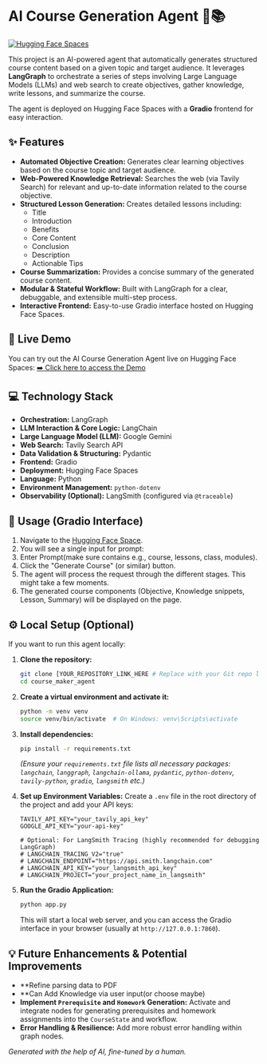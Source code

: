 # AI Course Generation Agent 🤖📚

[![Hugging Face Spaces](https://img.shields.io/badge/%F0%9F%A4%97%20Hugging%20Face-Spaces-blue)](https://huggingface.co/spaces/Tyullix14/course_maker)
<!-- Optional: Add a GitHub repo link if you have one -->
<!-- [![GitHub Repository](https://img.shields.io/badge/GitHub-Repository-lightgrey)](YOUR_GITHUB_REPO_LINK_HERE) -->

This project is an AI-powered agent that automatically generates structured course content based on a given topic and target audience. It leverages **LangGraph** to orchestrate a series of steps involving Large Language Models (LLMs) and web search to create objectives, gather knowledge, write lessons, and summarize the course.

The agent is deployed on Hugging Face Spaces with a **Gradio** frontend for easy interaction.

## ✨ Features

*   **Automated Objective Creation:** Generates clear learning objectives based on the course topic and target audience.
*   **Web-Powered Knowledge Retrieval:** Searches the web (via Tavily Search) for relevant and up-to-date information related to the course objective.
*   **Structured Lesson Generation:** Creates detailed lessons including:
    *   Title
    *   Introduction
    *   Benefits
    *   Core Content
    *   Conclusion
    *   Description
    *   Actionable Tips
*   **Course Summarization:** Provides a concise summary of the generated course content.
*   **Modular & Stateful Workflow:** Built with LangGraph for a clear, debuggable, and extensible multi-step process.
*   **Interactive Frontend:** Easy-to-use Gradio interface hosted on Hugging Face Spaces.

## 🚀 Live Demo

You can try out the AI Course Generation Agent live on Hugging Face Spaces:
[➡️ Click here to access the Demo](https://huggingface.co/spaces/Tyullix14/course_maker)

## 💻 Technology Stack

*   **Orchestration:** LangGraph
*   **LLM Interaction & Core Logic:** LangChain
*   **Large Language Model (LLM):** Google Gemini
*   **Web Search:** Tavily Search API
*   **Data Validation & Structuring:** Pydantic
*   **Frontend:** Gradio
*   **Deployment:** Hugging Face Spaces
*   **Language:** Python
*   **Environment Management:** `python-dotenv`
*   **Observability (Optional):** LangSmith (configured via `@traceable`)

## 📖 Usage (Gradio Interface)

1.  Navigate to the [Hugging Face Space](https://huggingface.co/spaces/Tyullix14/course_maker).
2.  You will see a single input for prompt:
3.  Enter Prompt(make sure contains e.g., course, lessons, class, modules).
4.  Click the "Generate Course" (or similar) button.
5.  The agent will process the request through the different stages. This might take a few moments.
6.  The generated course components (Objective, Knowledge snippets, Lesson, Summary) will be displayed on the page.

## ⚙️ Local Setup (Optional)

If you want to run this agent locally:

1.  **Clone the repository:**
    ```bash
    git clone [YOUR_REPOSITORY_LINK_HERE # Replace with your Git repo link](https://github.com/Acceleratorll/course_maker_agent.git)
    cd course_maker_agent
    ```

2.  **Create a virtual environment and activate it:**
    ```bash
    python -m venv venv
    source venv/bin/activate  # On Windows: venv\Scripts\activate
    ```

3.  **Install dependencies:**
    ```bash
    pip install -r requirements.txt
    ```
    *(Ensure your `requirements.txt` file lists all necessary packages: `langchain`, `langgraph`, `langchain-ollama`, `pydantic`, `python-dotenv`, `tavily-python`, `gradio`, `langsmith` etc.)*

4.  **Set up Environment Variables:**
    Create a `.env` file in the root directory of the project and add your API keys:
    ```env
    TAVILY_API_KEY="your_tavily_api_key"
    GOOGLE_API_KEY="your-api-key"

    # Optional: For LangSmith Tracing (highly recommended for debugging LangGraph)
    # LANGCHAIN_TRACING_V2="true"
    # LANGCHAIN_ENDPOINT="https://api.smith.langchain.com"
    # LANGCHAIN_API_KEY="your_langsmith_api_key"
    # LANGCHAIN_PROJECT="your_project_name_in_langsmith"
    ```
5.  **Run the Gradio Application:**
    ```bash
    python app.py
    ```
    This will start a local web server, and you can access the Gradio interface in your browser (usually at `http://127.0.0.1:7860`).

## 💡 Future Enhancements & Potential Improvements

*   **Refine parsing data to PDF
*   **Can Add Knowledge via user input(or choose maybe)
*   **Implement `Prerequisite` and `Homework` Generation:** Activate and integrate nodes for generating prerequisites and homework assignments into the `CourseState` and workflow.
*   **Error Handling & Resilience:** Add more robust error handling within graph nodes.

*Generated with the help of AI, fine-tuned by a human.*
